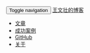 <nav class="navbar navbar-inverse navbar-static-top" role="navigation" style="margin-bottom: 0px;">
  <div class="container">
    <div class="navbar-header">
      <button type="button" class="navbar-toggle" data-toggle="collapse" data-target="#navbar-collapse">
        <span class="sr-only">Toggle navigation</span>
        <span class="icon-bar"></span>
        <span class="icon-bar"></span>
        <span class="icon-bar"></span>
      </button>
      <a class="navbar-brand" href="{{ site.url }}">王文壮的博客</a>
    </div>
    <div class="collapse navbar-collapse" id="navbar-collapse">
      <ul class="nav navbar-nav" id="navbar-nav">
        <li id='nav1'><a href="/">文章</a></li>
        <li id='nav2'><a href="/case/">成功案例</a></li>
        <li><a href="https://github.com/WangWenzhuang">GitHub</a></li>
        <!--<li id='nav4'><a href="/msgboard/">留言板</a></li>-->
        <li id='nav3'><a href="/about/">关于</a></li>
      </ul>
      <!--<ul class="nav navbar-nav navbar-right">
        <li id='nav3'><a href="/about/">关于</a></li>
        <li class="dropdown">
          <a href="#" class="dropdown-toggle" data-toggle="dropdown">友情链接<b class="caret"></b></a>
          <ul class="dropdown-menu">
            <li><a href="http://blog.ladysp.com/" target="_blank">笨鸟-BLOG</a></li>
          </ul>
      </li>
      </ul>-->
    </div>
  </div>
</nav>